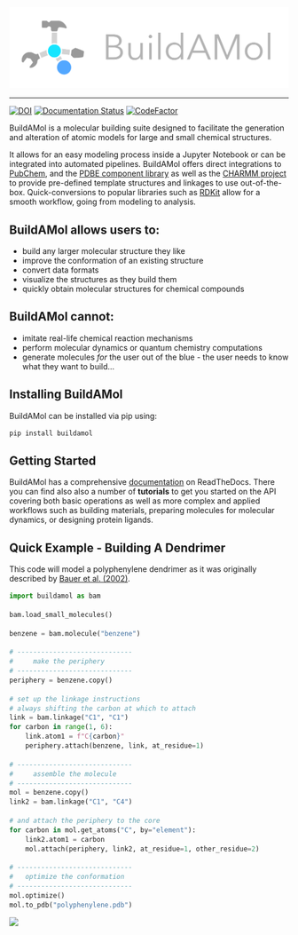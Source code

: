 
![](docs/_resources/logo_large.png)

---
[![DOI](https://zenodo.org/badge/DOI/10.5281/zenodo.12581093.svg)](https://doi.org/10.5281/zenodo.12581093)
[![Documentation Status](https://readthedocs.org/projects/biobuild/badge/?version=latest)](https://biobuild.readthedocs.io/en/latest/?badge=latest)
[![CodeFactor](https://www.codefactor.io/repository/github/noahhenrikkleinschmidt/buildamol/badge/main)](https://www.codefactor.io/repository/github/noahhenrikkleinschmidt/buildamol/overview/main)


BuildAMol is a molecular building suite designed to facilitate the generation and alteration of atomic models for large and small chemical structures.

It allows for an easy modeling process inside a Jupyter Notebook  or can be integrated into automated pipelines. BuildAMol offers direct integrations to [PubChem](https://pubchem.ncbi.nlm.nih.gov), and the [PDBE component library](https://www.google.com/search?client=safari&rls=en&q=pdbe+component+library&ie=UTF-8&oe=UTF-8) as well as the [CHARMM project](http://charmm-gui.org) to provide pre-defined template structures and linkages to use out-of-the-box. Quick-conversions to popular libraries such as [RDKit](https://www.rdkit.org) allow for a smooth workflow, going from modeling to analysis.

BuildAMol allows users to:
--------------------------
- build any larger molecular structure they like
- improve the conformation of an existing structure
- convert data formats
- visualize the structures as they build them
- quickly obtain molecular structures for chemical compounds

BuildAMol cannot:
-----------------
- imitate real-life chemical reaction mechanisms
- perform molecular dynamics or quantum chemistry computations
- generate molecules _for_ the user out of the blue - the user needs to know what they want to build...


Installing BuildAMol
--------------------

BuildAMol can be installed via pip using:

```bash
pip install buildamol
```

Getting Started
---------------
BuildAMol has a comprehensive [documentation](https://biobuild.readthedocs.io/en/latest/) on ReadTheDocs. There you can find also also a number of **tutorials** to get you started on the API covering both basic operations as well as more complex and applied workflows such as building materials, preparing molecules for molecular dynamics, or designing protein ligands. 


Quick Example - Building A Dendrimer
------------------------------------

This code will model a polyphenylene dendrimer as it was originally described by [Bauer et al. (2002)](https://doi.org/10.1002/1521-3765(20020902)8:17<3858::AID-CHEM3858>3.0.CO;2-5). 
```python
import buildamol as bam

bam.load_small_molecules()

benzene = bam.molecule("benzene")

# -----------------------------
#     make the periphery
# -----------------------------
periphery = benzene.copy()

# set up the linkage instructions
# always shifting the carbon at which to attach
link = bam.linkage("C1", "C1")
for carbon in range(1, 6):
    link.atom1 = f"C{carbon}"
    periphery.attach(benzene, link, at_residue=1)

# -----------------------------
#     assemble the molecule
# -----------------------------
mol = benzene.copy()
link2 = bam.linkage("C1", "C4")

# and attach the periphery to the core
for carbon in mol.get_atoms("C", by="element"):
    link2.atom1 = carbon
    mol.attach(periphery, link2, at_residue=1, other_residue=2)

# -----------------------------
#   optimize the conformation
# -----------------------------
mol.optimize()
mol.to_pdb("polyphenylene.pdb")
```

![](support/graphics/polyphenylene.gif)
